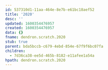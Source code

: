 ```yaml
---
id: 537310d1-11aa-464e-8e7b-e61bc18aef52
title: '2020'
desc: ''
updated: 1600354476957
created: 1600354476957
data: {}
fname: dendron.scratch.2020
stub: true
parent: bda5bccb-c679-4ebd-854e-67f9f6bc07fa
children:
  - 7d36ca38-ee5d-465b-8182-e11afee1a54a
hpath: dendron.scratch.2020
---
```


